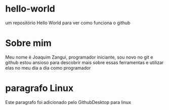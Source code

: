 # hello-world
um repositório Hello World para ver como funciona o github

# Sobre mim
Meu nome é Joaquim Zangui, programador iniciante, sou novo no git e github estou ansioso para descobrir mais sobre essas ferramentas e utilizar elas no meu dia a dia como programador

# paragrafo Linux
Este paragrafo foi adicionado pelo GithubDesktop para linux
